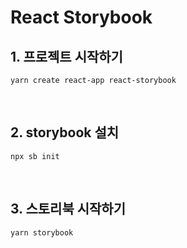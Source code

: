# React Storybook

## 1. 프로젝트 시작하기
```
yarn create react-app react-storybook
```

<br>

## 2. storybook 설치
```
npx sb init
```

<br>

## 3. 스토리북 시작하기
```
yarn storybook
```